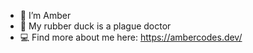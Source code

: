 - 👋 I’m Amber
- 🖤 My rubber duck is a plague doctor
- 💻 Find more about me here: https://ambercodes.dev/ 

<!---
ambahjones/ambahjones is a ✨ special ✨ repository because its `README.md` (this file) appears on your GitHub profile.
You can click the Preview link to take a look at your changes.
--->
